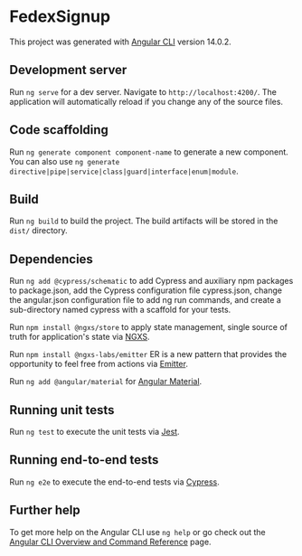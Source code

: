 # FedexSignup

This project was generated with [Angular CLI](https://github.com/angular/angular-cli) version 14.0.2.

## Development server

Run `ng serve` for a dev server. Navigate to `http://localhost:4200/`. The application will automatically reload if you change any of the source files.

## Code scaffolding

Run `ng generate component component-name` to generate a new component. You can also use `ng generate directive|pipe|service|class|guard|interface|enum|module`.

## Build

Run `ng build` to build the project. The build artifacts will be stored in the `dist/` directory.

## Dependencies

Run `ng add @cypress/schematic` to add Cypress and auxiliary npm packages to package.json, add the Cypress configuration file cypress.json, change the angular.json configuration file to add ng run commands, and create a sub-directory named cypress with a scaffold for your tests.

Run `npm install @ngxs/store` to apply state management, single source of truth for application's state via [NGXS](https://www.ngxs.io).

Run `npm install @ngxs-labs/emitter` ER is a new pattern that provides the opportunity to feel free from actions via [Emitter](https://www.ngxs.io/v/v3.4/ngxs-labs/emitter).

Run `ng add @angular/material` for [Angular Material](https://material.angular.io).

## Running unit tests

Run `ng test` to execute the unit tests via [Jest](https://jestjs.io).

## Running end-to-end tests

Run `ng e2e` to execute the end-to-end tests via [Cypress](https://www.cypress.io).

## Further help

To get more help on the Angular CLI use `ng help` or go check out the [Angular CLI Overview and Command Reference](https://angular.io/cli) page.
